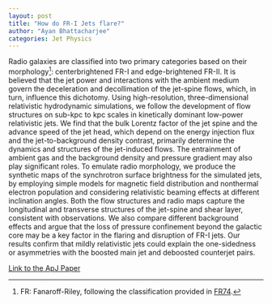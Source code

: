 ```yaml
---
layout: post
title: "How do FR-I Jets flare?"
author: "Ayan Bhattacharjee"
categories: Jet Physics
---
```

Radio galaxies are classified into two primary categories based on their morphology[^1]: centerbrightened FR-I and edge-brightened FR-II. It is believed that the jet power and interactions with the ambient medium govern the deceleration and decollimation of the jet-spine flows, which, in turn, influence this dichotomy. Using high-resolution, three-dimensional relativistic hydrodynamic simulations, we follow the development of flow structures on sub-kpc to kpc scales in kinetically dominant low-power relativistic jets. We find that the bulk Lorentz factor of the jet spine and the advance speed of the jet head, which depend on the energy injection flux and the jet-to-background density contrast, primarily determine the dynamics and structures of the jet-induced flows. The entrainment of ambient gas and the background density and pressure gradient may also play significant roles. To emulate radio morphology, we produce the synthetic maps of the synchrotron surface brightness for the simulated jets, by employing simple models for magnetic field distribution and nonthermal electron population and considering relativistic beaming effects at different inclination angles. Both the flow structures and radio maps capture the longitudinal and transverse structures of the jet-spine and shear layer, consistent with observations. We also compare different background effects and argue that the loss of pressure confinement beyond the galactic core may be a key factor in the flaring and disruption of FR-I jets. Our results confirm that mildly relativistic jets could explain the one-sidedness or asymmetries with the boosted main jet and deboosted counterjet pairs.

[Link to the ApJ Paper](https://iopscience.iop.org/article/10.3847/1538-4357/ad83cc)

[^1]: FR: Fanaroff-Riley, following the classification provided in [FR74](http://doi.org/10.1093/mnras/167.1.31P).
